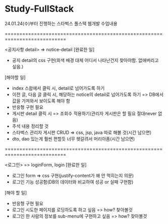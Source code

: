 # Study-FullStack
24.01.24(수)부터 진행하는 스타벅스 풀스택 웹개발 수업내용

===========================================================================

<공지사항 detail> => notice-detail
[완료한 일]
- 공지 detail의 css 구현(회색 배경 대체 어디서 나타난건지 찾아야함. 없애버리고 싶음.)

[해야할 일]
- index 스왑에서 클릭 시, detail로 넘어가도록 하기
- 이전 글, 다음 글 클릭 시, 해당하는 notice의 detail로 넘어가도록 하기 => DB에서 값을 가져와서 보이도록 해야 함
- 반응형 구현 필요
- 게시판 detail 클릭 시 => 조회수 적용하기(관리자 게시판은 할 필요 절대never 없음)
- 주석 내용 정리할 것
- 스타벅스 관리자 게시판 CRUD => css, jsp, java 따로 해볼 것(시간 남으면)
- dto, dao 있는게 훨씬 편할듯 너무 헷갈려서 머리아픔(시간 남으면)

===========================================================================

<로그인> => loginForm, login
[완료한 일]
- 로그인 form => css 구현(justify-content가 왜 안 먹히는지 의문)
- 로그인 기능 성공함(DB의 데이터와 비교하여 성공 or 실패 구현함)

[해야 할 일]
- 반응형 구현 필요
- 로그인 시도한 페이지를 로딩하도록 하고 싶음 => how? 찾아볼것
- 로그인 한 사람의 정보를 sub-menu에 구현하고 싶음 => how? 찾아볼것
